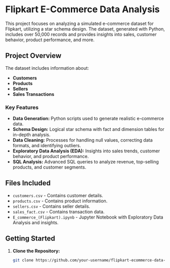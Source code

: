 # Flipkart E-Commerce Data Analysis

This project focuses on analyzing a simulated e-commerce dataset for Flipkart, utilizing a star schema design. The dataset, generated with Python, includes over 50,000 records and provides insights into sales, customer behavior, product performance, and more.

## Project Overview

The dataset includes information about:
- **Customers**
- **Products**
- **Sellers**
- **Sales Transactions**

### Key Features

- **Data Generation:** Python scripts used to generate realistic e-commerce data.
- **Schema Design:** Logical star schema with fact and dimension tables for in-depth analysis.
- **Data Cleaning:** Processes for handling null values, correcting data formats, and identifying outliers.
- **Exploratory Data Analysis (EDA):** Insights into sales trends, customer behavior, and product performance.
- **SQL Analysis:** Advanced SQL queries to analyze revenue, top-selling products, and customer segments.

## Files Included

- `customers.csv` - Contains customer details.
- `products.csv` - Contains product information.
- `sellers.csv` - Contains seller details.
- `sales_fact.csv` - Contains transaction data.
- `E_commerce_(Flipkart).ipynb` - Jupyter Notebook with Exploratory Data Analysis and insights.

## Getting Started

1. **Clone the Repository:**

   ```bash
   git clone https://github.com/your-username/flipkart-ecommerce-data-analysis.git
